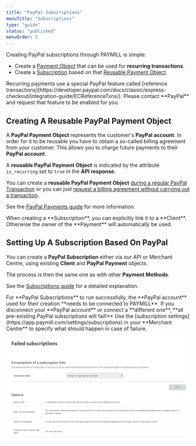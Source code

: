 ```yaml
---
title: "PayPal Subscriptions"
menuTitle: "Subscriptions"
type: "guide"
status: "published"
menuOrder: 5
---
```


Creating PayPal subscriptions through PAYMILL is simple:

- Create a [Payment Object](/guides/paypal/payment-method#reusing-a-paypal-payment-object) that can be used for **recurring transactions**.
- Create a [Subscription](/guides/reference/subscriptions) based on that [Reusable Payment Object](/guides/paypal/payment-method#reusing-a-paypal-payment-object).

<p class="important">
Recurring payments use a special PayPal feature called [reference transactions](https://developer.paypal.com/docs/classic/express-checkout/integration-guide/ECReferenceTxns/). Please contact **PayPal** and request that feature to be enabled for you.
</p>

## Creating A Reusable PayPal Payment Object

A **PayPal Payment Object** represents the customer's **PayPal account**. In order for it to be reusable you have to obtain a so-called billing agreement from your customer. This allows you to charge future payments to their **PayPal account**.

A **reusable PayPal Payment Object** is indicated by the attribute `is_recurring` set to `true` in the **API response**.

You can create a **reusable PayPal Payment Object** [during a regular PayPal Transaction](/guides/paypal/payment-method#to-create-a-reusable-payment-during-a-transaction-) or you can just [request a billing agreement without carrying out a transaction](/guides/paypal/payment-method#to-create-a-reusable-payment-without-a-transaction-).

See the [PayPal Payments guide](/guides/paypal/payment-method) for more information.

<p class="info">
When creating a **Subscription**, you can explicitly link it to a **Client**. Otherwise the owner of the **Payment** will automatically be used.
</p>

## Setting Up A Subscription Based On PayPal

You can create a **PayPal Subscription** either via our API or Merchant Centre, using existing **Client** and **PayPal Payment** objects.

The process is then the same one as with other **Payment Methods**.

See the [Subscriptions guide](/guides/reference/subscriptions.html) for a detailed explanation.

<p class="important">
For **PayPal Subscriptions** to run successfully, the **PayPal account** used for their creation **needs to be connected to PAYMILL**. If you disconnect your **PayPal account** or connect a **different one**, **all pre-existing PayPal subscriptions will fail!** Use the [subscription settings](https://app.paymill.com/settings/subscriptions) in your **Merchant Centre** to specify what should happen in case of failure.
</p>

![](/guides/images/PayPal-subscriptions-1.png)
